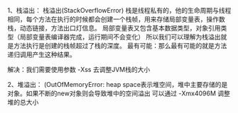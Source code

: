1、栈溢出：
栈溢出(StackOverflowError)
栈是线程私有的，他的生命周期与线程相同，每个方法在执行的时候都会创建一个栈帧，用来存储局部变量表，操作数栈，动态链接，方法出口灯信息。
局部变量表又包含基本数据类型，对象引用类型（局部变量表编译器完成，运行期间不会变化）
所以我们可以理解为栈溢出就是方法执行是创建的栈帧超过了栈的深度。
最有可能：那么最有可能的就是方法递归调用产生这种结果。

解决：我们需要使用参数 -Xss 去调整JVM栈的大小

2、堆溢出：
(OutOfMemoryError:
heap space表示堆空间，堆中主要存储的是对象。如果不断的new对象则会导致堆中的空间溢出
可以通过 -Xmx4096M 调整堆的总大小
